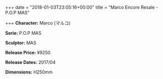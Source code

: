 +++
date = "2018-01-03T23:05:16+00:00"
title = "Marco Encore Resale - P.O.P MAS"

+++
**Character:** Marco (マルコ)

**Serie:** P.O.P MAS

**Sculptor:** MAS

**Release Price:** ¥9250

**Release Dates:** 2017/04

**Dimensions:** H250mm